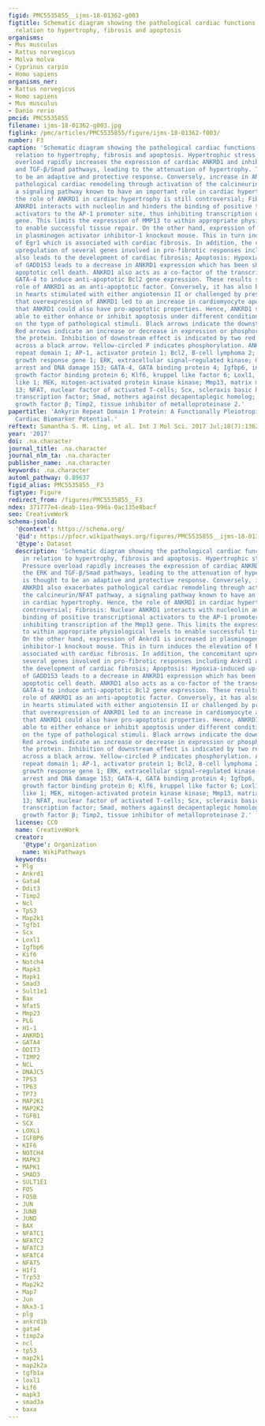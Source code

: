 ```yaml
---
figid: PMC5535855__ijms-18-01362-g003
figtitle: Schematic diagram showing the pathological cardiac functions of ANKRD1 in
  relation to hypertrophy, fibrosis and apoptosis
organisms:
- Mus musculus
- Rattus norvegicus
- Molva molva
- Cyprinus carpio
- Homo sapiens
organisms_ner:
- Rattus norvegicus
- Homo sapiens
- Mus musculus
- Danio rerio
pmcid: PMC5535855
filename: ijms-18-01362-g003.jpg
figlink: /pmc/articles/PMC5535855/figure/ijms-18-01362-f003/
number: F3
caption: 'Schematic diagram showing the pathological cardiac functions of ANKRD1 in
  relation to hypertrophy, fibrosis and apoptosis. Hypertrophic stress response: Pressure
  overload rapidly increases the expression of cardiac ANKRD1 and inhibits the ERK
  and TGF-β/Smad pathways, leading to the attenuation of hypertrophy. This is thought
  to be an adaptive and protective response. Conversely, increase in ANKRD1 also exacerbates
  pathological cardiac remodeling through activation of the calcineurin/NFAT pathway,
  a signaling pathway known to have an important role in cardiac hypertrophy. Hence,
  the role of ANKRD1 in cardiac hypertrophy is still controversial; Fibrosis: Nuclear
  ANKRD1 interacts with nucleolin and hinders the binding of positive transcriptional
  activators to the AP-1 promoter site, thus inhibiting transcription of the Mmp13
  gene. This limits the expression of MMP13 to within appropriate physiological levels
  to enable successful tissue repair. On the other hand, expression of Ankrd1 is increased
  in plasminogen activator inhibitor-1 knockout mouse. This in turn induces the elevation
  of Egr1 which is associated with cardiac fibrosis. In addition, the concomitant
  upregulation of several genes involved in pro-fibrotic responses including Ankrd1
  also leads to the development of cardiac fibrosis; Apoptosis: Hypoxia-induced up-regulation
  of GADD153 leads to a decrease in ANKRD1 expression which has been shown to cause
  apoptotic cell death. ANKRD1 also acts as a co-factor of the transcription factor
  GATA-4 to induce anti-apoptotic Bcl2 gene expression. These results support the
  role of ANKRD1 as an anti-apoptotic factor. Conversely, it has also been reported
  in hearts stimulated with either angiotensin II or challenged by pressure overload
  that overexpression of ANKRD1 led to an increase in cardiomyocyte apoptosis, indicating
  that ANKRD1 could also have pro-apoptotic properties. Hence, ANKRD1 seems to be
  able to either enhance or inhibit apoptosis under different conditions, depending
  on the type of pathological stimuli. Black arrows indicate the downstream effect.
  Red arrows indicate an increase or decrease in expression or phosphorylation of
  the protein. Inhibition of downstream effect is indicated by two red lines drawn
  across a black arrow. Yellow-circled P indicates phosphorylation. ANKRD1, ankyrin
  repeat domain 1; AP-1, activator protein 1; Bcl2, B-cell lymphoma 2; Egr1, early
  growth response gene 1; ERK, extracellular signal–regulated kinase; GADD153, growth
  arrest and DNA damage 153; GATA-4, GATA binding protein 4; Igfbp6, insulin-like
  growth factor binding protein 6; Klf6, kruppel like factor 6; Loxl1, lysyl oxidase
  like 1; MEK, mitogen-activated protein kinase kinase; Mmp13, matrix metalloproteinase
  13; NFAT, nuclear factor of activated T-cells; Scx, scleraxis basic helix-loop-helix
  transcription factor; Smad, mothers against decapentaplegic homolog; TGF-β, transforming
  growth factor β; Timp2, tissue inhibitor of metalloproteinase 2.'
papertitle: 'Ankyrin Repeat Domain 1 Protein: A Functionally Pleiotropic Protein with
  Cardiac Biomarker Potential.'
reftext: Samantha S. M. Ling, et al. Int J Mol Sci. 2017 Jul;18(7):1362.
year: '2017'
doi: .na.character
journal_title: .na.character
journal_nlm_ta: .na.character
publisher_name: .na.character
keywords: .na.character
automl_pathway: 0.89637
figid_alias: PMC5535855__F3
figtype: Figure
redirect_from: /figures/PMC5535855__F3
ndex: 371777e4-deab-11ea-99da-0ac135e8bacf
seo: CreativeWork
schema-jsonld:
  '@context': https://schema.org/
  '@id': https://pfocr.wikipathways.org/figures/PMC5535855__ijms-18-01362-g003.html
  '@type': Dataset
  description: 'Schematic diagram showing the pathological cardiac functions of ANKRD1
    in relation to hypertrophy, fibrosis and apoptosis. Hypertrophic stress response:
    Pressure overload rapidly increases the expression of cardiac ANKRD1 and inhibits
    the ERK and TGF-β/Smad pathways, leading to the attenuation of hypertrophy. This
    is thought to be an adaptive and protective response. Conversely, increase in
    ANKRD1 also exacerbates pathological cardiac remodeling through activation of
    the calcineurin/NFAT pathway, a signaling pathway known to have an important role
    in cardiac hypertrophy. Hence, the role of ANKRD1 in cardiac hypertrophy is still
    controversial; Fibrosis: Nuclear ANKRD1 interacts with nucleolin and hinders the
    binding of positive transcriptional activators to the AP-1 promoter site, thus
    inhibiting transcription of the Mmp13 gene. This limits the expression of MMP13
    to within appropriate physiological levels to enable successful tissue repair.
    On the other hand, expression of Ankrd1 is increased in plasminogen activator
    inhibitor-1 knockout mouse. This in turn induces the elevation of Egr1 which is
    associated with cardiac fibrosis. In addition, the concomitant upregulation of
    several genes involved in pro-fibrotic responses including Ankrd1 also leads to
    the development of cardiac fibrosis; Apoptosis: Hypoxia-induced up-regulation
    of GADD153 leads to a decrease in ANKRD1 expression which has been shown to cause
    apoptotic cell death. ANKRD1 also acts as a co-factor of the transcription factor
    GATA-4 to induce anti-apoptotic Bcl2 gene expression. These results support the
    role of ANKRD1 as an anti-apoptotic factor. Conversely, it has also been reported
    in hearts stimulated with either angiotensin II or challenged by pressure overload
    that overexpression of ANKRD1 led to an increase in cardiomyocyte apoptosis, indicating
    that ANKRD1 could also have pro-apoptotic properties. Hence, ANKRD1 seems to be
    able to either enhance or inhibit apoptosis under different conditions, depending
    on the type of pathological stimuli. Black arrows indicate the downstream effect.
    Red arrows indicate an increase or decrease in expression or phosphorylation of
    the protein. Inhibition of downstream effect is indicated by two red lines drawn
    across a black arrow. Yellow-circled P indicates phosphorylation. ANKRD1, ankyrin
    repeat domain 1; AP-1, activator protein 1; Bcl2, B-cell lymphoma 2; Egr1, early
    growth response gene 1; ERK, extracellular signal–regulated kinase; GADD153, growth
    arrest and DNA damage 153; GATA-4, GATA binding protein 4; Igfbp6, insulin-like
    growth factor binding protein 6; Klf6, kruppel like factor 6; Loxl1, lysyl oxidase
    like 1; MEK, mitogen-activated protein kinase kinase; Mmp13, matrix metalloproteinase
    13; NFAT, nuclear factor of activated T-cells; Scx, scleraxis basic helix-loop-helix
    transcription factor; Smad, mothers against decapentaplegic homolog; TGF-β, transforming
    growth factor β; Timp2, tissue inhibitor of metalloproteinase 2.'
  license: CC0
  name: CreativeWork
  creator:
    '@type': Organization
    name: WikiPathways
  keywords:
  - Plg
  - Ankrd1
  - Gata4
  - Ddit3
  - Timp2
  - Ncl
  - Tp53
  - Map2k1
  - Tgfb1
  - Scx
  - Loxl1
  - Igfbp6
  - Kif6
  - Notch4
  - Mapk3
  - Mapk1
  - Smad3
  - Sult1e1
  - Bax
  - Nfat5
  - Mmp23
  - PLG
  - H1-1
  - ANKRD1
  - GATA4
  - DDIT3
  - TIMP2
  - NCL
  - DNAJC5
  - TP53
  - TP63
  - TP73
  - MAP2K1
  - MAP2K2
  - TGFB1
  - SCX
  - LOXL1
  - IGFBP6
  - KIF6
  - NOTCH4
  - MAPK3
  - MAPK1
  - SMAD3
  - SULT1E1
  - FOS
  - FOSB
  - JUN
  - JUNB
  - JUND
  - BAX
  - NFATC1
  - NFATC2
  - NFATC3
  - NFATC4
  - NFAT5
  - H1f1
  - Trp53
  - Map2k2
  - Map7
  - Jun
  - Nkx3-1
  - plg
  - ankrd1b
  - gata4
  - timp2a
  - ncl
  - tp53
  - map2k1
  - map2k2a
  - tgfb1a
  - loxl1
  - kif6
  - mapk3
  - smad3a
  - baxa
---
```

